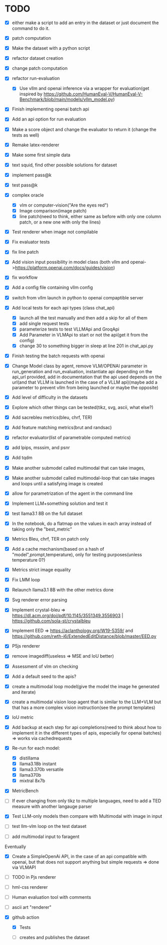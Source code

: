 # TODO

- [X] either make a script to add an entry in the dataset or just document the command to do it.
- [X] patch computation
- [X] Make the dataset with a python script
- [X] refactor dataset creation
- [X] change patch computation
- [X] refactor run-evaluation
  - [X] Use vllm and openai inference via a wrapper for evaluation(get inspired by https://github.com/HumanEval-V/HumanEval-V-Benchmark/blob/main/models/vllm_model.py)
- [X] Finish implementing openai batch api
- [X] Add an api option for run evaluation
- [X] Make a score object and change the evaluator to return it (change the tests as well)
- [X] Remake latex-renderer
- [X] Make some first simple data
- [X] text squid, find other possible solutions for dataset
- [X] implement pass@k
- [X] test pass@k
- [X] complex oracle
  - [X] vlm or computer-vision("Are the eyes red")
  - [X] Image comparison(image patch)
  - [X] line patch(need to think, either same as before with only one column patch, or a new one with only the lines)
- [X] Test renderer when image not compilable
- [X] Fix evaluator tests
- [X] fix line patch
- [X] Add vision input possibility in model class (both vllm and openai->https://platform.openai.com/docs/guides/vision)
- [X] fix workflow
- [X] Add a config file containing vllm config 
- [X] switch from vllm launch in python to openai compaptible server
- [X] Add local tests for each api types (class chat_api)
  - [X] launch all the test manually and then add a skip for all of them  
  - [X] add single request tests
  - [X] parameterize tests to test VLLMApi and GroqApi
  - [X] Add Parameter in VLMApi to start or not the api(get it from the config)
  - [X] change 30 to something bigger in sleep at line 201 in chat_api.py 
- [X] Finish testing the batch requests with openai
- [X] Change Model class by agent, remove VLM/OPENAI parameter in run_generation and run_evaluation, instantiate api depending on the api_url provided, add in documentation that the api used depends on the url(and that VLLM is launched in the case of a VLLM api)(maybe add a parameter to prevent vllm from being launched or maybe the opposite)
- [X] Add level of difficulty in the datasets
- [X] Explore which other things can be tested(tikz, svg, ascii, what else?)
- [X] Add sacrebleu metrics(bleu, chrf, TER)
- [X] Add feature matching metrics(brut and randsac)
- [X] refactor evaluator(list of parametrable computed metrics) 
- [X] add lpips, msssim, and psnr
- [X] Add tqdm
- [X] Make another submodel called multimodal that can take images, 
- [X] Make another submodel called multimodal-loop that can take images and loops until a satisfying image is created
- [X] allow for parametrization of the agent in the command line
- [X] Implement LLM+something solution and test it
- [X] test llama3.1 8B on the full dataset
- [X] In the notebook, do a flatmap on the values in each array instead of taking only the "best_metric"
- [X] Metrics Bleu, chrf, TER on patch only
- [X] Add a cache mechanism(based on a hash of "model",prompt,temperature), only for testing purposes(unless temperature 0?)
- [X] Metrics strict image equality
- [X] Fix LMM loop
- [X] Relaunch llama3.1 8B with the other metrics done
- [X] Svg renderer error parsing
- [X] Implement crystal-bleu => https://dl.acm.org/doi/pdf/10.1145/3551349.3556903 | https://github.com/sola-st/crystalbleu
- [X] Implement EED => https://aclanthology.org/W19-5359/ and https://github.com/rwth-i6/ExtendedEditDistance/blob/master/EED.py
- [X] P5js renderer
- [X] remove imagediff(useless => MSE and IoU better)
- [X] Assessment of vlm on checking 
- [X] Add a default seed to the apis? 
- [X] create a multimodal loop model(give the model the image he generated and iterate)
- [X] create a multimodal vision loop agent that is similar to the LLM+VLM but that has a more complex vision instruction(see the prompt templates)
- [X] IoU metric
- [X] Add backup at each step for api completions(need to think about how to implement it in the different types of apis, especially for openai batches) => works via cachedrequests


- [X] Re-run for each model:
  - [X] distillama
  - [X] llama3.18b instant
  - [X] llama3.370b versatile
  - [X] llama370b
  - [X] mixtral 8x7b
- [X] MetricBench
- [ ] If ever changing from only tikz to multiple languages, need to add a TED measure with another langauge parser
- [X] Test LLM-only models then compare with Multimodal with image in input
- [ ] test llm-vlm loop on the test dataset
- [ ] add multimodal input to faragent


Eventually
- [X] Create a SimpleOpenAi API, in the case of an api compatible with openai, but that does not support anything but simple requests => done via VLMAPI

- [ ] TODO in Pjs renderer
- [ ] hml-css renderer
- [ ] Human evaluation tool with comments
- [ ] ascii art "renderer"
- [X] github action
  - [X] Tests
  - [ ] creates and publishes the dataset

